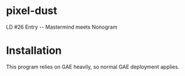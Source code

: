 pixel-dust
==========

LD #26 Entry -- Mastermind meets Nonogram

Installation
============

This program relies on GAE heavily, so normal GAE deployment applies.

